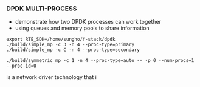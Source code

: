 ### DPDK MULTI-PROCESS
- demonstrate how two DPDK processes can work together
- using queues and memory pools to share information

```
export RTE_SDK=/home/sungho/f-stack/dpdk
./build/simple_mp -c 3 -n 4 --proc-type=primary
./build/simple_mp -c C -n 4 --proc-type=secondary

./build/symmetric_mp -c 1 -n 4 --proc-type=auto -- -p 0 --num-procs=1 --proc-id=0
```

 is a network driver technology that
i
